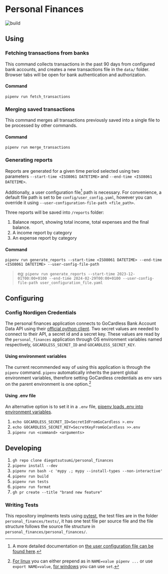 # Personal Finances
![build](https://github.com/diegotsutsumi/personal_finances/actions/workflows/main.yml/badge.svg)
## Using
### Fetching transactions from banks
This command collects transactions in the past 90 days from configured bank accounts, and creates a new transactions file in the `data/` folder.
Browser tabs will be open for bank authentication and authorization.
#### Command
`pipenv run fetch_transactions`
### Merging saved transactions
This command merges all transactions previously saved into a single file to be processed by other commands.
#### Command
`pipenv run merge_transactions`
### Generating reports
Reports are generated for a given time period selected using two parameters `--start-time <ISO8061 DATETIME>` and `--end-time <ISO8061 DATETIME>`.

Additionally, a user configuration file[^user_config] path is necessary. For convenience, a default file path is set to be `config/user_config.yaml`, however you can override it using `--user-configuration-file-path <file_path>`.

Three reports will be saved into `/reports` folder:
1. Balance report, showing total income, total expenses and the final balance.
1. A income report by category
1. An expense report by category

#### Command
`pipenv run generate_reports --start-time <ISO8061 DATETIME> --end-time <ISO8061 DATETIME> --user-config-file-path`

> eg: `pipenv run generate_reports --start-time 2023-12-01T00:00+0100 --end-time 2024-02-29T00:00+0100 --user-config-file-path user_configuration_file.yaml`

## Configuring
### Config Nordigen Credentials
The personal finances application connects to GoCardless Bank Account Data API using their [official python client](https://github.com/nordigen/nordigen-python). Two secret values are needed to connect to their API, a secret id and a secret key. These values are read by the `personal_finances` application through OS environment variables named respectively, `GOCARDLESS_SECRET_ID` and `GOCARDLESS_SECRET_KEY`.

#### Using environment variables
The current recommended way of using this application is through the `pipenv` command. `pipenv` automatically inherits the parent global environment variables, therefore setting GoCardless credentials as env vars on the parent environment is one option.[^env_vars]

#### Using .env file
An alternative option is to set it in a `.env` file, [pipenv loads .env into environment variables](https://pipenv.pypa.io/en/latest/shell.html#automatic-loading-of-env).

1. `echo GOCARDLESS_SECRET_ID=SecretIdFromGoCardless >.env`
1. `echo GOCARDLESS_SECRET_KEY=SecretKeyFromGoCardless >>.env`
1. `pipenv run <command> <arguments>`

## Developing
1. `gh repo clone diegotsutsumi/personal_finances`
1. `pipenv install --dev`
1. `pipenv run bash -c 'mypy .; mypy --install-types --non-interactive'`
1. `pipenv run build`
1. `pipenv run tests`
1. `pipenv run format`
1. `gh pr create --title "brand new feature"`

### Writing Tests
This repository implments tests using [pytest](https://docs.pytest.org/), the test files are in the folder `personal_finances/tests/`, it has one test file per source file and the file structure follows the source file structure in `personal_finances/personal_finances/`.


[^env_vars]: [For linux](https://www.gnu.org/software/bash/manual/bash.html#Environment) you can either prepend as in `NAME=value pipenv ...` or use `export NAME=value`, [for windows](https://learn.microsoft.com/en-us/windows-server/administration/windows-commands/set_1) you can use `set`.
[^user_config]: A more detailed documentation on [the user configuration file can be found here](docs/user_configuration_file.md).
